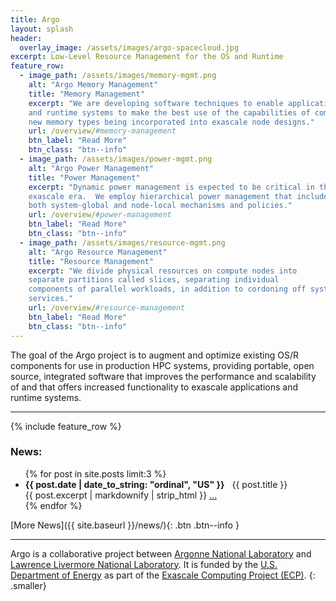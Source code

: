 ```yaml
---
title: Argo
layout: splash
header:
  overlay_image: /assets/images/argo-spacecloud.jpg
excerpt: Low-Level Resource Management for the OS and Runtime
feature_row:
  - image_path: /assets/images/memory-mgmt.png
    alt: "Argo Memory Management"
    title: "Memory Management"
    excerpt: "We are developing software techniques to enable applications
    and runtime systems to make the best use of the capabilities of complex
    new memory types being incorporated into exascale node designs."
    url: /overview/#memory-management
    btn_label: "Read More"
    btn_class: "btn--info"
  - image_path: /assets/images/power-mgmt.png
    alt: "Argo Power Management"
    title: "Power Management"
    excerpt: "Dynamic power management is expected to be critical in the
    exascale era.  We employ hierarchical power management that includes
    both system-global and node-local mechanisms and policies."
    url: /overview/#power-management
    btn_label: "Read More"
    btn_class: "btn--info"
  - image_path: /assets/images/resource-mgmt.png
    alt: "Argo Resource Management"
    title: "Resource Management"
    excerpt: "We divide physical resources on compute nodes into
    separate partitions called slices, separating individual
    components of parallel workloads, in addition to cordoning off system
    services."
    url: /overview/#resource-management
    btn_label: "Read More"
    btn_class: "btn--info"
---
```


The goal of the Argo project is to augment and optimize existing OS/R
components for use in production HPC systems, providing portable, open
source, integrated software that improves the performance and scalability
of and that offers increased functionality to exascale applications and
runtime systems.

---

{% include feature_row %}

### News:

<ul>
  {% for post in site.posts limit:3 %}
    <li>
	  <b>{{ post.date | date_to_string: "ordinal", "US" }}</b>&nbsp;&nbsp;&nbsp;{{ post.title }}
	  <div class="nobreak smaller">
      {{ post.excerpt | markdownify | strip_html }} <a class="btn-dots" href="{{ site.baseurl }}{{ post.url }}">...</a>
	  </div>
    </li>
  {% endfor %}
</ul>
[More News]({{ site.baseurl }}/news/){: .btn .btn--info }

---

Argo is a collaborative project between [Argonne National
Laboratory](https://www.anl.gov/) and [Lawrence Livermore National
Laboratory](https://www.llnl.gov/).  It is funded by the [U.S.  Department
of Energy](https://www.energy.gov/) as part of the [Exascale Computing
Project (ECP)](https://www.exascaleproject.org/).
{: .smaller}
